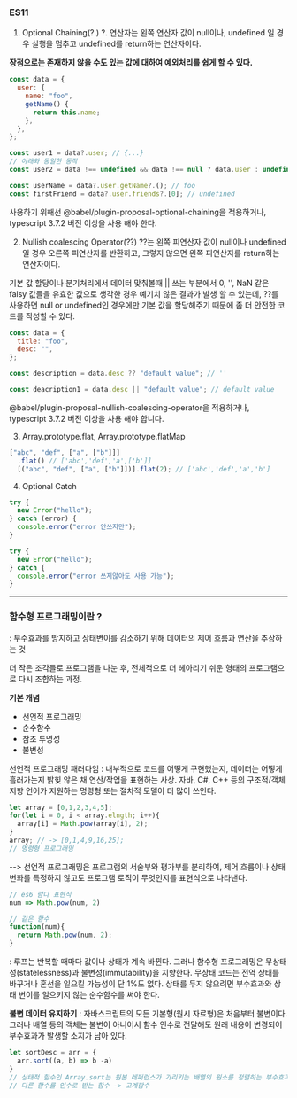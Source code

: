### ES11

1. Optional Chaining(?.)
   ?. 연산자는 왼쪽 연산자 값이 null이나, undefined 일 경우 실행을 멈추고
   undefined를 return하는 연산자이다.

**장점으로는 존재하지 않을 수도 있는 값에 대하여 예외처리를 쉽게 할 수 있다.**

```js
const data = {
  user: {
    name: "foo",
    getName() {
      return this.name;
    },
  },
};

const user1 = data?.user; // {...}
// 아래와 동일한 동작
const user2 = data !== undefined && data !== null ? data.user : undefined; // {...}

const userName = data?.user.getName?.(); // foo
const firstFriend = data?.user.friends?.[0]; // undefined
```

사용하기 위해선 @babel/plugin-proposal-optional-chaining을 적용하거나,
typescript 3.7.2 버전 이상을 사용 해야 한다.

2. Nullish coalescing Operator(??)
   ??는 왼쪽 피연산자 값이 null이나 undefined일 경우 오른쪽 피연산자를 반환하고, 그렇지 않으면 왼쪽 피연산자를 return하는 연산자이다.

기본 값 할당이나 분기처리에서 데이터 맞춰볼때 || 쓰는 부분에서 0, '', NaN 같은 falsy 값들을 유효한 값으로 생각한 경우 예기치 않은 결과가 발생 할 수 있는데, ??를 사용하면 null or undefined인 경우에만 기본 값을 할당해주기 때문에 좀 더 안전한 코드를 작성할 수 있다.

```js
const data = {
  title: "foo",
  desc: "",
};

const description = data.desc ?? "default value"; // ''

const deacription1 = data.desc || "default value"; // default value
```

@babel/plugin-proposal-nullish-coalescing-operator을 적용하거나,
typescript 3.7.2 버전 이상을 사용 해야 합니다.

3. Array.prototype.flat, Array.prototype.flatMap

```js
["abc", "def", ["a", ["b"]]]
  .flat() // ['abc','def','a',['b']]
  [("abc", "def", ["a", ["b"]])].flat(2); // ['abc','def','a','b']
```

4. Optional Catch

```js
try {
  new Error("hello");
} catch (error) {
  console.error("error 안쓰지만");
}

try {
  new Error("hello");
} catch {
  console.error("error 쓰지않아도 사용 가능");
}
```

---

### 함수형 프로그래밍이란 ?

: 부수효과를 방지하고 상태변이를 감소하기 위해 데이터의 제어 흐름과 연산을 추상하는 것

더 작은 조각들로 프로그램을 나눈 후, 전체적으로 더 헤아리기 쉬운 형태의 프로그램으로 다시 조합하는 과정.

**기본 개념**

- 선언적 프로그래밍
- 순수함수
- 참조 투명성
- 불변성

선언적 프로그래밍 패러다임 : 내부적으로 코드를 어떻게 구현했는지, 데이터는 어떻게 흘러가는지 밝힞 않은 채 연산/작업을 표현하는 사상. 자바, C#, C++ 등의 구조적/객체지향 언어가 지원하는 명령형 또는 절차적 모델이 더 많이 쓰인다.

```js
let array = [0,1,2,3,4,5];
for(let i = 0, i < array.elngth; i++){
  array[i] = Math.pow(array[i], 2);
}
array; // -> [0,1,4,9,16,25];
// 명령형 프로그래밍
```

--> 선언적 프로그래밍은 프로그램의 서술부와 평가부를 분리하여, 제어 흐름이나 상태 변화를 특정하지 않고도 프로그램 로직이 무엇인지를 표현식으로 나타낸다.

```js
// es6 람다 표현식
num => Math.pow(num, 2)

// 같은 함수
function(num){
  return Math.pow(num, 2);
}
```

: 루프는 반복할 때마다 값이나 상태가 계속 바뀐다. 그러나 함수형 프로그래밍은 무상태성(statelessness)과 불변성(immutability)을 지향한다. 무상태 코드는 전역 상태를 바꾸거나 혼선을 일으킬 가능성이 단 1%도 없다. 상태를 두지 않으려면 부수효과와 상태 변이를 일으키지 않는 순수함수를 써야 한다.

**불변 데이터 유지하기**
: 자바스크립트의 모든 기본형(원시 자료형)은 처음부터 불변이다. 그러나 배열 등의 객체는 불변이 아니어서 함수 인수로 전달해도 원래 내용이 변경되어 부수효과가 발생할 소지가 남아 있다.

```js
let sortDesc = arr = {
  arr.sort((a, b) => b -a)
}
// 상태적 함수인 Array.sort는 원본 레퍼런스가 가리키는 배열의 원소를 정렬하는 부수효과를 일으킨다.
// 다른 함수를 인수로 받는 함수 -> 고계함수
```

